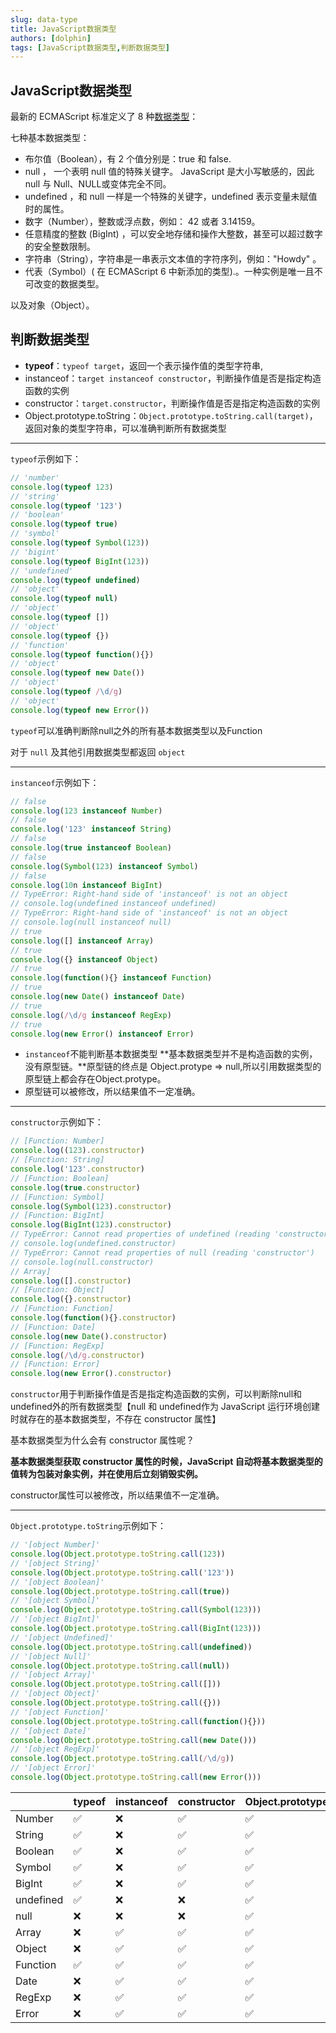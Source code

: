 ```yaml
---
slug: data-type
title: JavaScript数据类型
authors: [dolphin]
tags: [JavaScript数据类型,判断数据类型]
---
```


## JavaScript数据类型

最新的 ECMAScript 标准定义了 8 种[数据类型](https://developer.mozilla.org/zh-CN/docs/Web/JavaScript/Guide/Grammar_and_types#%E6%95%B0%E6%8D%AE%E7%BB%93%E6%9E%84%E5%92%8C%E7%B1%BB%E5%9E%8B)：

七种基本数据类型：

* 布尔值（Boolean），有 2 个值分别是：true 和 false.
* null ， 一个表明 null 值的特殊关键字。 JavaScript 是大小写敏感的，因此 null 与 Null、NULL或变体完全不同。
* undefined ，和 null 一样是一个特殊的关键字，undefined 表示变量未赋值时的属性。
* 数字（Number），整数或浮点数，例如： 42 或者 3.14159。
* 任意精度的整数 (BigInt) ，可以安全地存储和操作大整数，甚至可以超过数字的安全整数限制。
* 字符串（String），字符串是一串表示文本值的字符序列，例如："Howdy" 。
* 代表（Symbol）( 在 ECMAScript 6 中新添加的类型).。一种实例是唯一且不可改变的数据类型。

以及对象（Object）。

## 判断数据类型

* **typeof**：`typeof target`，返回一个表示操作值的类型字符串,
* instanceof：`target instanceof constructor`，判断操作值是否是指定构造函数的实例
* constructor：`target.constructor`，判断操作值是否是指定构造函数的实例
* Object.prototype.toString：`Object.prototype.toString.call(target)`，返回对象的类型字符串，可以准确判断所有数据类型

---

`typeof`示例如下：

```js
// 'number'
console.log(typeof 123)
// 'string'
console.log(typeof '123')
// 'boolean'
console.log(typeof true)
// 'symbol'
console.log(typeof Symbol(123))
// 'bigint'
console.log(typeof BigInt(123))
// 'undefined'
console.log(typeof undefined)
// 'object'
console.log(typeof null)
// 'object'
console.log(typeof [])
// 'object'
console.log(typeof {})
// 'function'
console.log(typeof function(){})
// 'object'
console.log(typeof new Date())
// 'object'
console.log(typeof /\d/g)
// 'object'
console.log(typeof new Error())
```

`typeof`可以准确判断除null之外的所有基本数据类型以及Function

对于 `null` 及其他引用数据类型都返回 `object`

---

`instanceof`示例如下：

```js
// false
console.log(123 instanceof Number)
// false
console.log('123' instanceof String)
// false
console.log(true instanceof Boolean)
// false
console.log(Symbol(123) instanceof Symbol)
// false
console.log(10n instanceof BigInt)
// TypeError: Right-hand side of 'instanceof' is not an object
// console.log(undefined instanceof undefined)
// TypeError: Right-hand side of 'instanceof' is not an object
// console.log(null instanceof null)
// true
console.log([] instanceof Array)
// true
console.log({} instanceof Object)
// true
console.log(function(){} instanceof Function)
// true
console.log(new Date() instanceof Date)
// true
console.log(/\d/g instanceof RegExp)
// true
console.log(new Error() instanceof Error)
```

* `instanceof`不能判断基本数据类型
  **基本数据类型并不是构造函数的实例，没有原型链。**原型链的终点是 Object.protype => null,所以引用数据类型的原型链上都会存在Object.protype。
* 原型链可以被修改，所以结果值不一定准确。

---

`constructor`示例如下：

```js
// [Function: Number]
console.log((123).constructor)
// [Function: String]
console.log('123'.constructor)
// [Function: Boolean]
console.log(true.constructor)
// [Function: Symbol]
console.log(Symbol(123).constructor)
// [Function: BigInt]
console.log(BigInt(123).constructor)
// TypeError: Cannot read properties of undefined (reading 'constructor')
// console.log(undefined.constructor)
// TypeError: Cannot read properties of null (reading 'constructor')
// console.log(null.constructor)
// Array]
console.log([].constructor)
// [Function: Object]
console.log({}.constructor)
// [Function: Function]
console.log(function(){}.constructor)
// [Function: Date]
console.log(new Date().constructor)
// [Function: RegExp]
console.log(/\d/g.constructor)
// [Function: Error]
console.log(new Error().constructor)
```

`constructor`用于判断操作值是否是指定构造函数的实例，可以判断除null和undefined外的所有数据类型【null 和 undefined作为 JavaScript 运行环境创建时就存在的基本数据类型，不存在 constructor 属性】

基本数据类型为什么会有 constructor 属性呢？

**基本数据类型获取 constructor 属性的时候，JavaScript 自动将基本数据类型的值转为包装对象实例，并在使用后立刻销毁实例。**

constructor属性可以被修改，所以结果值不一定准确。

---

`Object.prototype.toString`示例如下：

```js
// '[object Number]'
console.log(Object.prototype.toString.call(123))
// '[object String]'
console.log(Object.prototype.toString.call('123'))
// '[object Boolean]'
console.log(Object.prototype.toString.call(true))
// '[object Symbol]'
console.log(Object.prototype.toString.call(Symbol(123)))
// '[object BigInt]'
console.log(Object.prototype.toString.call(BigInt(123)))
// '[object Undefined]'
console.log(Object.prototype.toString.call(undefined))
// '[object Null]'
console.log(Object.prototype.toString.call(null))
// '[object Array]'
console.log(Object.prototype.toString.call([]))
// '[object Object]'
console.log(Object.prototype.toString.call({}))
// '[object Function]'
console.log(Object.prototype.toString.call(function(){}))
// '[object Date]'
console.log(Object.prototype.toString.call(new Date()))
// '[object RegExp]'
console.log(Object.prototype.toString.call(/\d/g))
// '[object Error]'
console.log(Object.prototype.toString.call(new Error()))
```

|           | typeof | instanceof | constructor | Object.prototype.toString |
| --------- | ------ | ---------- | ----------- | ------------------------- |
| Number    | ✅      | ❌          | ✅           | ✅                         |
| String    | ✅      | ❌          | ✅           | ✅                         |
| Boolean   | ✅      | ❌          | ✅           | ✅                         |
| Symbol    | ✅      | ❌          | ✅           | ✅                         |
| BigInt    | ✅      | ❌          | ✅           | ✅                         |
| undefined | ✅      | ❌          | ❌           | ✅                         |
| null      | ❌      | ❌          | ❌           | ✅                         |
| Array     | ❌      | ✅          | ✅           | ✅                         |
| Object    | ❌      | ✅          | ✅           | ✅                         |
| Function  | ✅      | ✅          | ✅           | ✅                         |
| Date      | ❌      | ✅          | ✅           | ✅                         |
| RegExp    | ❌      | ✅          | ✅           | ✅                         |
| Error     | ❌      | ✅          | ✅           | ✅                         |
